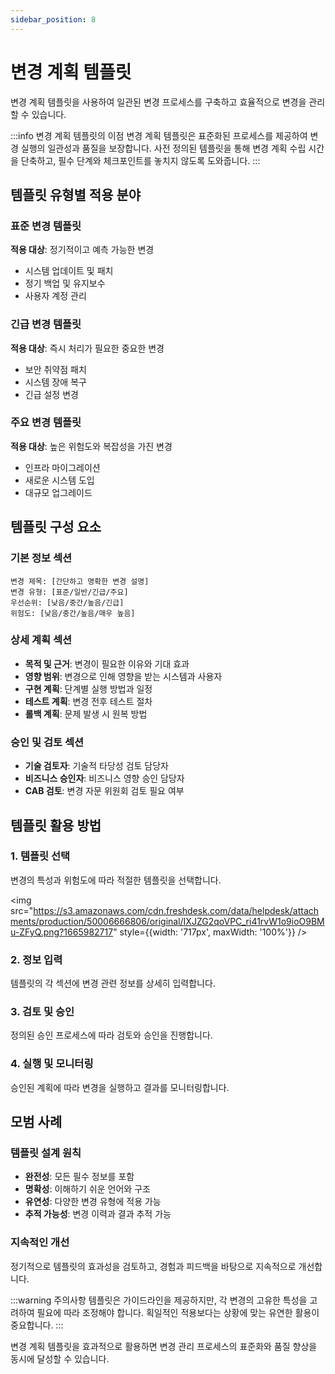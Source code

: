 ```yaml
---
sidebar_position: 8
---
```


# 변경 계획 템플릿

변경 계획 템플릿을 사용하여 일관된 변경 프로세스를 구축하고 효율적으로 변경을 관리할 수 있습니다.

:::info 변경 계획 템플릿의 이점
변경 계획 템플릿은 표준화된 프로세스를 제공하여 변경 실행의 일관성과 품질을 보장합니다. 사전 정의된 템플릿을 통해 변경 계획 수립 시간을 단축하고, 필수 단계와 체크포인트를 놓치지 않도록 도와줍니다.
:::

## 템플릿 유형별 적용 분야

### 표준 변경 템플릿
**적용 대상**: 정기적이고 예측 가능한 변경
- 시스템 업데이트 및 패치
- 정기 백업 및 유지보수
- 사용자 계정 관리

### 긴급 변경 템플릿  
**적용 대상**: 즉시 처리가 필요한 중요한 변경
- 보안 취약점 패치
- 시스템 장애 복구
- 긴급 설정 변경

### 주요 변경 템플릿
**적용 대상**: 높은 위험도와 복잡성을 가진 변경
- 인프라 마이그레이션
- 새로운 시스템 도입
- 대규모 업그레이드

## 템플릿 구성 요소

### 기본 정보 섹션
```
변경 제목: [간단하고 명확한 변경 설명]
변경 유형: [표준/일반/긴급/주요]
우선순위: [낮음/중간/높음/긴급]
위험도: [낮음/중간/높음/매우 높음]
```

### 상세 계획 섹션
- **목적 및 근거**: 변경이 필요한 이유와 기대 효과
- **영향 범위**: 변경으로 인해 영향을 받는 시스템과 사용자
- **구현 계획**: 단계별 실행 방법과 일정
- **테스트 계획**: 변경 전후 테스트 절차
- **롤백 계획**: 문제 발생 시 원복 방법

### 승인 및 검토 섹션
- **기술 검토자**: 기술적 타당성 검토 담당자
- **비즈니스 승인자**: 비즈니스 영향 승인 담당자
- **CAB 검토**: 변경 자문 위원회 검토 필요 여부

## 템플릿 활용 방법

### 1. 템플릿 선택
변경의 특성과 위험도에 따라 적절한 템플릿을 선택합니다.

<img src="https://s3.amazonaws.com/cdn.freshdesk.com/data/helpdesk/attachments/production/50006666806/original/IXJZG2qoVPC_ri41rvW1o9ioO9BMu-ZFyQ.png?1665982717" style={{width: '717px', maxWidth: '100%'}} />

### 2. 정보 입력
템플릿의 각 섹션에 변경 관련 정보를 상세히 입력합니다.

### 3. 검토 및 승인
정의된 승인 프로세스에 따라 검토와 승인을 진행합니다.

### 4. 실행 및 모니터링
승인된 계획에 따라 변경을 실행하고 결과를 모니터링합니다.

## 모범 사례

### 템플릿 설계 원칙
- **완전성**: 모든 필수 정보를 포함
- **명확성**: 이해하기 쉬운 언어와 구조
- **유연성**: 다양한 변경 유형에 적용 가능
- **추적 가능성**: 변경 이력과 결과 추적 가능

### 지속적인 개선
정기적으로 템플릿의 효과성을 검토하고, 경험과 피드백을 바탕으로 지속적으로 개선합니다.

:::warning 주의사항
템플릿은 가이드라인을 제공하지만, 각 변경의 고유한 특성을 고려하여 필요에 따라 조정해야 합니다. 획일적인 적용보다는 상황에 맞는 유연한 활용이 중요합니다.
:::

변경 계획 템플릿을 효과적으로 활용하면 변경 관리 프로세스의 표준화와 품질 향상을 동시에 달성할 수 있습니다.